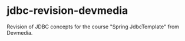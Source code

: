 # jdbc-revision-devmedia
Revision of JDBC concepts for the course "Spring JdbcTemplate" from Devmedia.
